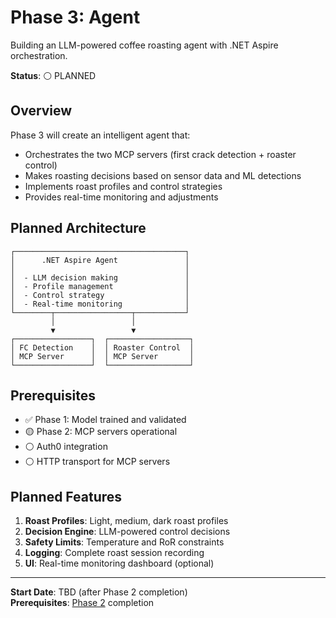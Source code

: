 # Phase 3: Agent

Building an LLM-powered coffee roasting agent with .NET Aspire orchestration.

**Status**: ⚪ PLANNED

## Overview

Phase 3 will create an intelligent agent that:
- Orchestrates the two MCP servers (first crack detection + roaster control)
- Makes roasting decisions based on sensor data and ML detections
- Implements roast profiles and control strategies
- Provides real-time monitoring and adjustments

## Planned Architecture

```
┌──────────────────────────────────────┐
│      .NET Aspire Agent               │
│                                      │
│  - LLM decision making               │
│  - Profile management                │
│  - Control strategy                  │
│  - Real-time monitoring              │
└────────┬─────────────────┬───────────┘
         │                 │
         ▼                 ▼
┌─────────────────┐  ┌──────────────────┐
│ FC Detection    │  │ Roaster Control  │
│ MCP Server      │  │ MCP Server       │
└─────────────────┘  └──────────────────┘
```

## Prerequisites

- ✅ Phase 1: Model trained and validated
- 🟡 Phase 2: MCP servers operational
- ⚪ Auth0 integration
- ⚪ HTTP transport for MCP servers

## Planned Features

1. **Roast Profiles**: Light, medium, dark roast profiles
2. **Decision Engine**: LLM-powered control decisions
3. **Safety Limits**: Temperature and RoR constraints
4. **Logging**: Complete roast session recording
5. **UI**: Real-time monitoring dashboard (optional)

---

**Start Date**: TBD (after Phase 2 completion)  
**Prerequisites**: [Phase 2](../02-phase-2/) completion
